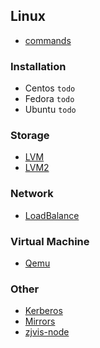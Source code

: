 ## Linux
* [commands](essential/commands/linux/README.md)

### Installation
* Centos `todo`
* Fedora `todo`
* Ubuntu `todo`

### Storage
* [LVM](storage/lvm/README.md)
* [LVM2](storage/lvm.md)

### Network
* [LoadBalance](network/load_balance.md)

### Virtual Machine
* [Qemu](virtual-machine/qemu/README.md)

### Other
* [Kerberos](other/kerberos.md)
* [Mirrors](other/mirrors.md)
* [zjvis-node](other/zjvis-node.md)

